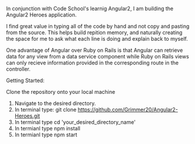 In conjunction with Code School's learnig Angular2, I am building the Angular2 Heroes application.

I find great value in typing all of the code by hand and not copy and pasting from the source. This helps build repition memory, and naturally creating the space for me to ask what each line is doing and explain back to myself.

One advantage of Angular over Ruby on Rails is that Angular can retrieve data for any view from a data service component while Ruby on Rails views can only recieve information provided in the corresponding route in the controller.






Getting Started:

Clone the repository onto your local machine

1. Navigate to the desired directory.
2. In terminal type: git clone https://github.com/Grimmer20/Angular2-Heroes.git
3. In terminal type cd 'your_desired_directory_name'
4. In termianl type npm install
5. In termianl type npm start




